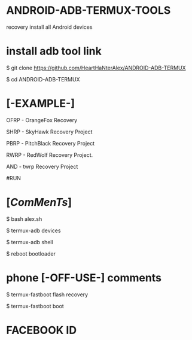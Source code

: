 #  ANDROID-ADB-TERMUX-TOOLS

recovery install all Android devices



# install adb tool link 

$ git clone https://github.com/HeartHaNterAlex/ANDROID-ADB-TERMUX

$ cd ANDROID-ADB-TERMUX




# [-EXAMPLE-]

OFRP - OrangeFox Recovery 

SHRP - SkyHawk Recovery Project
 
PBRP - PitchBlack Recovery Project

RWRP - RedWolf Recovery Project.

AND  - twrp Recovery Project


#RUN


# [_ComMenTs_]

$ bash alex.sh

$ termux-adb devices

$ termux-adb shell

$ reboot bootloader



# phone [-OFF-USE-] comments 


$ termux-fastboot flash recovery    

$ termux-fastboot boot


# FACEBOOK ID 
